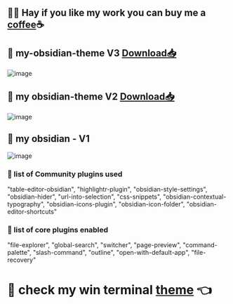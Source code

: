 ## 🙋‍♂️ Hay if you like my work you can buy me a [coffee](https://www.buymeacoffee.com/pushon)☕

## 🎨 my-obsidian-theme V3 [Download📥](https://github.com/mhimranhossain/my-obsidian-theme/raw/main/obsidian-theme%20V3.zip )
![image](https://user-images.githubusercontent.com/50992812/155570065-cc54f412-f0e5-4543-957a-edcfa04e5b56.png)

## 🎨 my obsidian-theme V2 [Download📥](https://github.com/mhimranhossain/my-obsidian-theme/raw/main/.obsidian.zip)
![image](https://user-images.githubusercontent.com/50992812/155573991-9265bea8-e177-4ee3-8bdb-50aebf66c6a9.jpg)

## 🎨 my obsidian - V1
![image](https://user-images.githubusercontent.com/50992812/155574667-acf3c816-b3a1-4beb-9420-d3f6b8b478d2.jpg)

### 📃 list of Community plugins used
  "table-editor-obsidian",
  "highlightr-plugin",
  "obsidian-style-settings",
  "obsidian-hider",
  "url-into-selection",
  "css-snippets",
  "obsidian-contextual-typography",
  "obsidian-icons-plugin",
  "obsidian-icon-folder",
  "obsidian-editor-shortcuts"
### 📃 list of core plugins enabled 
  "file-explorer",
  "global-search",
  "switcher",
  "page-preview",
  "command-palette",
  "slash-command",
  "outline",
  "open-with-default-app",
  "file-recovery"
  
  # 🎨 check my win terminal [theme](github.com/mhimranhossain/pushon-oh-myposh-theme) 👈
